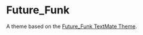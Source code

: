 # Future_Funk

A theme based on the [Future_Funk TextMate Theme](http://colorsublime.com/theme/Future_Funk).
